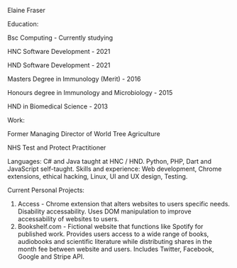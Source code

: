 Elaine Fraser

Education:

Bsc Computing - Currently studying

HNC Software Development - 2021

HND Software Development - 2021

Masters Degree in Immunology (Merit) - 2016

Honours degree in Immunology and Microbiology - 2015

HND in Biomedical Science - 2013

Work:

Former Managing Director of World Tree Agriculture

NHS Test and Protect Practitioner

Languages: C# and Java taught at HNC / HND. Python, PHP, Dart and JavaScript self-taught.
Skills and experience: Web development, Chrome extensions, ethical hacking, Linux, UI and UX design, Testing.

Current Personal Projects: 

1. Access - Chrome extension that alters websites to users specific needs. Disability accessability. Uses DOM manipulation to improve accessability of websites to users.
2. Bookshelf.com -  Fictional website that functions like Spotify for published work. Provides users access to a wide range of books, audiobooks and scientific literature while
                    distributing shares in the month fee between website and users. Includes Twitter, Facebook, Google and Stripe API. 
